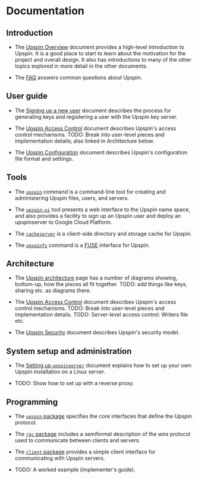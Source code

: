 # Documentation

<!--- These tags hold related issue numbers. This page's development
is part of #336. --->

## Introduction

- The [Upspin Overview](/doc/overview.md) document provides a high-level
  introduction to Upspin.
  It is a good place to start to learn about the motivation for the project
  and overall design.
  It also has introductions to many of the other topics explored in more
  detail in the other documents.

- The [FAQ](/doc/faq.md) answers common questions about Upspin.

## User guide

- The [Signing up a new user](/doc/signup.md) document describes the process for
  generating keys and registering a user with the Upspin key server.<!--- #326 #210 --->

- The [Upspin Access Control](/doc/access_control.md) document describes
  Upspin's access control mechanisms. TODO: Break into user-level pieces
  and implementation details; also linked in Architecture below.

- The [Upspin Configuration](/doc/config.md) document describes Upspin's
  configuration file format and settings.

## Tools

- The [`upspin`](https://godoc.org/upspin.io/cmd/upspin) command is a
  command-line tool for creating and administering Upspin files, users,
  and servers.

- The [`upspin-ui`](https://godoc.org/augie.upspin.io/cmd/upspin-ui) tool
  presents a web interface to the Upspin name space, and also provides a
  facility to sign up an Upspin user and deploy an upspinserver to Google Cloud
  Platform.

- The [`cacheserver`](https://godoc.org/upspin.io/cmd/cacheserver)
  is a client-side directory and storage cache for Upspin.

- The [`upspinfs`](https://godoc.org/upspin.io/cmd/upspinfs) command
  is a [FUSE](https://en.wikipedia.org/wiki/Filesystem_in_Userspace)
  interface for Upspin.

## Architecture

- The [Upspin architecture](/doc/arch.md) page has a number of diagrams
  showing, bottom-up, how the pieces all fit together. TODO: add things like keys,
  sharing etc. as diagrams there.<!---  #217 #209 --->

- The [Upspin Access Control](/doc/access_control.md) document describes
  Upspin's access control mechanisms. TODO: Break into user-level pieces
  and implementation details. TODO: Server-level access control: Writers file etc.

- The [Upspin Security](/doc/security.md) document describes Upspin's security
  model.

## System setup and administration

- The [Setting up `upspinserver`](/doc/server_setup.md) document explains how
  to set up your own Upspin installation on a Linux server.<!--- #406 #326 --->

- TODO: Show how to set up with a reverse proxy. <!--- #233 --->

## Programming

- The [`upspin` package](https://godoc.org/upspin.io/upspin) specifies the core
  interfaces that define the Upspin protocol.

- The [`rpc` package](https://godoc.org/upspin.io/rpc) includes a semiformal
  description of the wire protocol used to communicate between clients and
  servers.

- The [`client` package](https://godoc.org/upspin.io/client) provides a
  simple client interface for communicating with Upspin servers.

- TODO: A worked example (implementer's guide).
